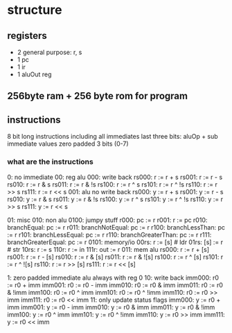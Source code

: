 # structure
## registers
- 2 general purpose: r, s
- 1 pc
- 1 ir
- 1 aluOut reg
## 256byte ram + 256 byte rom for program
## instructions

8 bit long instructions including all immediates
last three bits: aluOp + sub
immediate values zero padded 3 bits (0-7)
### what are the instructions
0: no immediate
00: reg alu
000: write back
   rs000: r := r +  s
   rs001: r := r -  s
   rs010: r := r &  s
   rs011: r := r & !s
   rs100: r := r ^  s
   rs101: r := r ^ !s
   rs110: r := r >> s
   rs111: r := r << s
001: alu no write back
   rs000: y := r +  s
   rs001: y := r -  s
   rs010: y := r &  s
   rs011: y := r & !s
   rs100: y := r ^  s
   rs101: y := r ^ !s
   rs110: y := r >> s
   rs111: y := r << s

01: misc
010: non alu
0100: jumpy stuff
    r000: pc := r
    r001: r := pc
    r010: branchEqual: pc := r
    r011: branchNotEqual: pc := r
    r100: branchLessThan: pc := r
    r101: branchLessEqual: pc := r
    r110: branchGreaterThan: pc := r
    r111: branchGreaterEqual: pc := r
0101: memory/io
    00rs: r := [s] # ldr
    01rs: [s] := r # str
    10rs: r := s
    110r: r := in
    111r: out := r
011: mem alu
   rs000: r := r +  [s]
   rs001: r := r -  [s]
   rs010: r := r &  [s]
   rs011: r := r & ![s]
   rs100: r := r ^  [s]
   rs101: r := r ^ ![s]
   rs110: r := r >> [s]
   rs111: r := r << [s]

1: zero padded immediate alu always with reg 0
10: write back
  imm000: r0 := r0 +  imm
  imm001: r0 := r0 -  imm
  imm010: r0 := r0 &  imm
  imm011: r0 := r0 & !imm
  imm100: r0 := r0 ^  imm
  imm101: r0 := r0 ^ !imm
  imm110: r0 := r0 >> imm
  imm111: r0 := r0 << imm
11: only update status flags
  imm000: y := r0 +  imm
  imm001: y := r0 -  imm
  imm010: y := r0 &  imm
  imm011: y := r0 & !imm
  imm100: y := r0 ^  imm
  imm101: y := r0 ^ !imm
  imm110: y := r0 >> imm
  imm111: y := r0 << imm